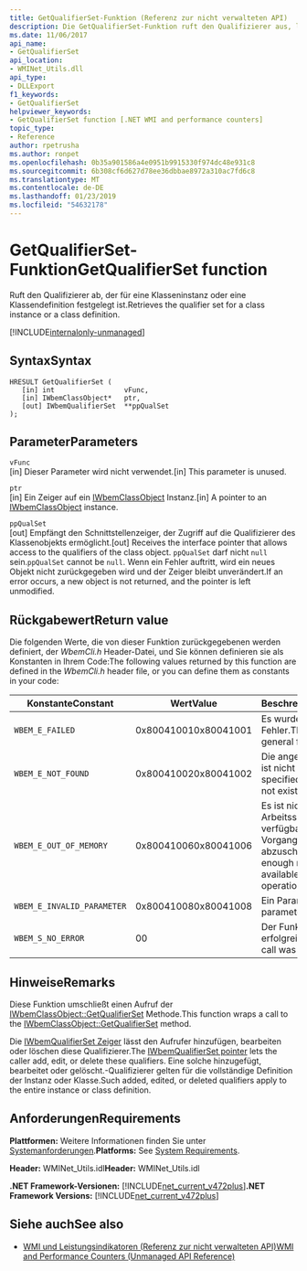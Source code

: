 ```yaml
---
title: GetQualifierSet-Funktion (Referenz zur nicht verwalteten API)
description: Die GetQualifierSet-Funktion ruft den Qualifizierer aus, legen Sie für eine Klasse oder Instanz ab.
ms.date: 11/06/2017
api_name:
- GetQualifierSet
api_location:
- WMINet_Utils.dll
api_type:
- DLLExport
f1_keywords:
- GetQualifierSet
helpviewer_keywords:
- GetQualifierSet function [.NET WMI and performance counters]
topic_type:
- Reference
author: rpetrusha
ms.author: ronpet
ms.openlocfilehash: 0b35a901586a4e0951b9915330f974dc48e931c8
ms.sourcegitcommit: 6b308cf6d627d78ee36dbbae8972a310ac7fd6c8
ms.translationtype: MT
ms.contentlocale: de-DE
ms.lasthandoff: 01/23/2019
ms.locfileid: "54632178"
---
```

# <a name="getqualifierset-function"></a><span data-ttu-id="6eae6-103">GetQualifierSet-Funktion</span><span class="sxs-lookup"><span data-stu-id="6eae6-103">GetQualifierSet function</span></span>
<span data-ttu-id="6eae6-104">Ruft den Qualifizierer ab, der für eine Klasseninstanz oder eine Klassendefinition festgelegt ist.</span><span class="sxs-lookup"><span data-stu-id="6eae6-104">Retrieves the qualifier set for a class instance or a class definition.</span></span>

[!INCLUDE[internalonly-unmanaged](../../../../includes/internalonly-unmanaged.md)]
    
## <a name="syntax"></a><span data-ttu-id="6eae6-105">Syntax</span><span class="sxs-lookup"><span data-stu-id="6eae6-105">Syntax</span></span>  
  
```  
HRESULT GetQualifierSet (
   [in] int                 vFunc, 
   [in] IWbemClassObject*   ptr, 
   [out] IWbemQualifierSet  **ppQualSet
); 
```  

## <a name="parameters"></a><span data-ttu-id="6eae6-106">Parameter</span><span class="sxs-lookup"><span data-stu-id="6eae6-106">Parameters</span></span>

`vFunc`  
<span data-ttu-id="6eae6-107">[in] Dieser Parameter wird nicht verwendet.</span><span class="sxs-lookup"><span data-stu-id="6eae6-107">[in] This parameter is unused.</span></span>

`ptr`  
<span data-ttu-id="6eae6-108">[in] Ein Zeiger auf ein [IWbemClassObject](/windows/desktop/api/wbemcli/nn-wbemcli-iwbemclassobject) Instanz.</span><span class="sxs-lookup"><span data-stu-id="6eae6-108">[in] A pointer to an [IWbemClassObject](/windows/desktop/api/wbemcli/nn-wbemcli-iwbemclassobject) instance.</span></span>

`ppQualSet`  
<span data-ttu-id="6eae6-109">[out] Empfängt den Schnittstellenzeiger, der Zugriff auf die Qualifizierer des Klassenobjekts ermöglicht.</span><span class="sxs-lookup"><span data-stu-id="6eae6-109">[out] Receives the interface pointer that allows access to the qualifiers of the class object.</span></span> <span data-ttu-id="6eae6-110">`ppQualSet` darf nicht `null` sein.</span><span class="sxs-lookup"><span data-stu-id="6eae6-110">`ppQualSet` cannot be `null`.</span></span> <span data-ttu-id="6eae6-111">Wenn ein Fehler auftritt, wird ein neues Objekt nicht zurückgegeben wird und der Zeiger bleibt unverändert.</span><span class="sxs-lookup"><span data-stu-id="6eae6-111">If an error occurs, a new object is not returned, and the pointer is left unmodified.</span></span> 

## <a name="return-value"></a><span data-ttu-id="6eae6-112">Rückgabewert</span><span class="sxs-lookup"><span data-stu-id="6eae6-112">Return value</span></span>

<span data-ttu-id="6eae6-113">Die folgenden Werte, die von dieser Funktion zurückgegebenen werden definiert, der *WbemCli.h* Header-Datei, und Sie können definieren sie als Konstanten in Ihrem Code:</span><span class="sxs-lookup"><span data-stu-id="6eae6-113">The following values returned by this function are defined in the *WbemCli.h* header file, or you can define them as constants in your code:</span></span>

|<span data-ttu-id="6eae6-114">Konstante</span><span class="sxs-lookup"><span data-stu-id="6eae6-114">Constant</span></span>  |<span data-ttu-id="6eae6-115">Wert</span><span class="sxs-lookup"><span data-stu-id="6eae6-115">Value</span></span>  |<span data-ttu-id="6eae6-116">Beschreibung</span><span class="sxs-lookup"><span data-stu-id="6eae6-116">Description</span></span>  |
|---------|---------|---------|
|`WBEM_E_FAILED` | <span data-ttu-id="6eae6-117">0x80041001</span><span class="sxs-lookup"><span data-stu-id="6eae6-117">0x80041001</span></span> | <span data-ttu-id="6eae6-118">Es wurde ein allgemeiner Fehler.</span><span class="sxs-lookup"><span data-stu-id="6eae6-118">There has been a general failure.</span></span> |
|`WBEM_E_NOT_FOUND` | <span data-ttu-id="6eae6-119">0x80041002</span><span class="sxs-lookup"><span data-stu-id="6eae6-119">0x80041002</span></span> | <span data-ttu-id="6eae6-120">Die angegebene Methode ist nicht vorhanden.</span><span class="sxs-lookup"><span data-stu-id="6eae6-120">The specified method does not exist.</span></span> |
|`WBEM_E_OUT_OF_MEMORY` | <span data-ttu-id="6eae6-121">0x80041006</span><span class="sxs-lookup"><span data-stu-id="6eae6-121">0x80041006</span></span> | <span data-ttu-id="6eae6-122">Es ist nicht genügend Arbeitsspeicher verfügbar, um den Vorgang abzuschließen.</span><span class="sxs-lookup"><span data-stu-id="6eae6-122">Not enough memory is available to complete the operation.</span></span> |
|`WBEM_E_INVALID_PARAMETER` | <span data-ttu-id="6eae6-123">0x80041008</span><span class="sxs-lookup"><span data-stu-id="6eae6-123">0x80041008</span></span> | <span data-ttu-id="6eae6-124">Ein Parameter ist `null`.</span><span class="sxs-lookup"><span data-stu-id="6eae6-124">A parameter is `null`.</span></span> |
|`WBEM_S_NO_ERROR` | <span data-ttu-id="6eae6-125">0</span><span class="sxs-lookup"><span data-stu-id="6eae6-125">0</span></span> | <span data-ttu-id="6eae6-126">Der Funktionsaufruf war erfolgreich.</span><span class="sxs-lookup"><span data-stu-id="6eae6-126">The function call was successful.</span></span>  |
  
## <a name="remarks"></a><span data-ttu-id="6eae6-127">Hinweise</span><span class="sxs-lookup"><span data-stu-id="6eae6-127">Remarks</span></span>

<span data-ttu-id="6eae6-128">Diese Funktion umschließt einen Aufruf der [IWbemClassObject::GetQualifierSet](/windows/desktop/api/wbemcli/nf-wbemcli-iwbemclassobject-getqualifierset) Methode.</span><span class="sxs-lookup"><span data-stu-id="6eae6-128">This function wraps a call to the [IWbemClassObject::GetQualifierSet](/windows/desktop/api/wbemcli/nf-wbemcli-iwbemclassobject-getqualifierset) method.</span></span> 

<span data-ttu-id="6eae6-129">Die [IWbemQualifierSet Zeiger](/windows/desktop/api/wbemcli/nn-wbemcli-iwbemqualifierset) lässt den Aufrufer hinzufügen, bearbeiten oder löschen diese Qualifizierer.</span><span class="sxs-lookup"><span data-stu-id="6eae6-129">The [IWbemQualifierSet pointer](/windows/desktop/api/wbemcli/nn-wbemcli-iwbemqualifierset) lets the caller add, edit, or delete these qualifiers.</span></span> <span data-ttu-id="6eae6-130">Eine solche hinzugefügt, bearbeitet oder gelöscht.-Qualifizierer gelten für die vollständige Definition der Instanz oder Klasse.</span><span class="sxs-lookup"><span data-stu-id="6eae6-130">Such added, edited, or deleted qualifiers apply to the entire instance or class definition.</span></span>

## <a name="requirements"></a><span data-ttu-id="6eae6-131">Anforderungen</span><span class="sxs-lookup"><span data-stu-id="6eae6-131">Requirements</span></span>  
<span data-ttu-id="6eae6-132">**Plattformen:** Weitere Informationen finden Sie unter [Systemanforderungen](../../../../docs/framework/get-started/system-requirements.md).</span><span class="sxs-lookup"><span data-stu-id="6eae6-132">**Platforms:** See [System Requirements](../../../../docs/framework/get-started/system-requirements.md).</span></span>  
  
 <span data-ttu-id="6eae6-133">**Header:** WMINet_Utils.idl</span><span class="sxs-lookup"><span data-stu-id="6eae6-133">**Header:** WMINet_Utils.idl</span></span>  
  
 <span data-ttu-id="6eae6-134">**.NET Framework-Versionen:** [!INCLUDE[net_current_v472plus](../../../../includes/net-current-v472plus.md)]</span><span class="sxs-lookup"><span data-stu-id="6eae6-134">**.NET Framework Versions:** [!INCLUDE[net_current_v472plus](../../../../includes/net-current-v472plus.md)]</span></span>  
  
## <a name="see-also"></a><span data-ttu-id="6eae6-135">Siehe auch</span><span class="sxs-lookup"><span data-stu-id="6eae6-135">See also</span></span>
- [<span data-ttu-id="6eae6-136">WMI und Leistungsindikatoren (Referenz zur nicht verwalteten API)</span><span class="sxs-lookup"><span data-stu-id="6eae6-136">WMI and Performance Counters (Unmanaged API Reference)</span></span>](index.md)
